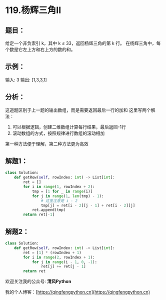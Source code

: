 # 119.杨辉三角II

## 题目：

给定一个非负索引 k，其中 k ≤ 33，返回杨辉三角的第 k 行。
在杨辉三角中，每个数是它左上方和右上方的数的和。

## 示例：

输入: 3
输出: [1,3,3,1]

## 分析：

这道题区别于上一题的输出数组，而是需要返回最后一行的加和
这里写两个解法：
1. 可以根据逻辑，创建二维数组计算每行结果，最后返回-1行
2. 滚动数组的方式，按照规律进行数组的滚动相加

第一种方法便于理解，第二种方法更为高效

## 解题1：

```python
class Solution:
    def getRow(self, rowIndex: int) -> List[int]:
        ret = []
        for i in range(1, rowIndex + 2):
            tmp = [1 for _ in range(i)]
            for j in range(1, len(tmp) - 1):
                # 这里注意是 i - 2
                tmp[j] = ret[i - 2][j - 1] + ret[i - 2][j]
            ret.append(tmp)
        return ret[-1]
```

## 解题2：

```python
class Solution:
    def getRow(self, rowIndex: int) -> List[int]:
        ret = [1] * (rowIndex + 1)
        for i in range(2, rowIndex + 1):
            for j in range(i - 1, 0, -1):
                ret[j] += ret[j - 1]
        return ret
```


欢迎关注我的公众号: **清风Python**

我的个人博客：[https://qingfengpython.cn](https://qingfengpython.cn)